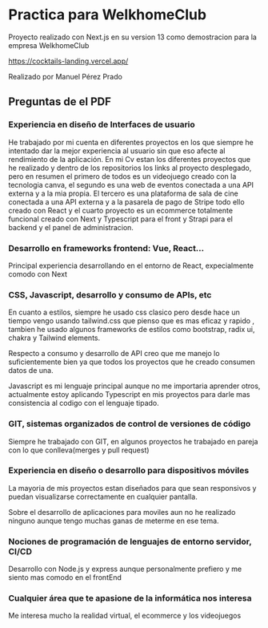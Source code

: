 # Practica para WelkhomeClub

Proyecto realizado con Next.js en su version 13 como demostracion para la empresa WelkhomeClub

https://cocktails-landing.vercel.app/

Realizado por Manuel Pérez Prado

## Preguntas de el PDF

### Experiencia en diseño de Interfaces de usuario

He trabajado por mi cuenta en diferentes proyectos en los que siempre he intentado dar la mejor experiencia al usuario sin que eso afecte al rendimiento de la aplicación. En mi Cv estan los diferentes proyectos que he realizado y dentro de los repositorios los links al proyecto desplegado, pero en resumen el primero de todos es un videojuego creado con la tecnologia canva, el segundo es una web de eventos conectada a una API externa y a la mia propia. El tercero es una plataforma de sala de cine conectada a una API externa y a la pasarela de pago de Stripe todo ello creado con React y el cuarto proyecto es un ecommerce totalmente funcional creado con Next y Typescript para el front y Strapi para el backend y el panel de administracion.

### Desarrollo en frameworks frontend: Vue, React...

Principal experiencia desarrollando en el entorno de React, expecialmente comodo con Next

### CSS, Javascript, desarrollo y consumo de APIs, etc

En cuanto a estilos, siempre he usado css clasico pero desde hace un tiempo vengo usando tailwind.css que pienso que es mas eficaz y rapido , tambien he usado algunos frameworks de estilos como bootstrap, radix ui, chakra y Tailwind elements.

Respecto a consumo y desarrollo de API creo que me manejo lo suficientemente bien ya que todos los proyectos que he creado consumen datos de una. 

Javascript es mi lenguaje principal aunque no me importaria aprender otros, actualmente estoy aplicando Typescript en mis proyectos para darle mas consistencia al codigo con el lenguaje tipado.

### GIT, sistemas organizados de control de versiones de código

Siempre he trabajado con GIT, en algunos proyectos he trabajado en pareja con lo que conlleva(merges y pull request)

### Experiencia en diseño o desarrollo para dispositivos móviles

La mayoria de mis proyectos estan diseñados para que sean responsivos y puedan visualizarse correctamente en cualquier pantalla.

Sobre el desarrollo de aplicaciones para moviles aun no he realizado ninguno aunque tengo muchas ganas de meterme en ese tema.

### Nociones de programación de lenguajes de entorno servidor, CI/CD

Desarrollo con Node.js y express aunque personalmente prefiero y me siento mas comodo en el frontEnd

### Cualquier área que te apasione de la informática nos interesa

Me interesa mucho la realidad virtual, el ecommerce y los videojuegos


    



    